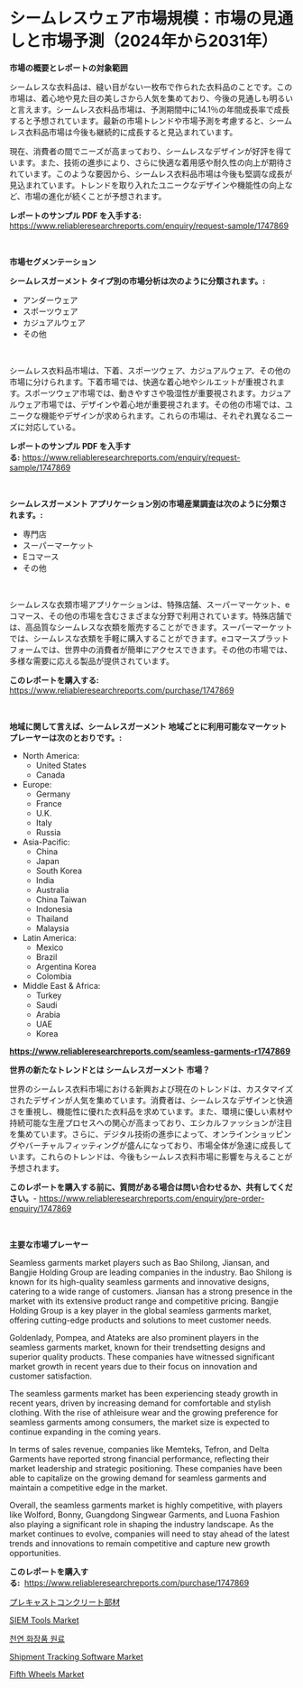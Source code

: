 <p><h1>シームレスウェア市場規模：市場の見通しと市場予測（2024年から2031年）</h1></p><p><strong>市場の概要とレポートの対象範囲</strong></p>
<p><p>シームレスな衣料品は、縫い目がない一枚布で作られた衣料品のことです。この市場は、着心地や見た目の美しさから人気を集めており、今後の見通しも明るいと言えます。シームレス衣料品市場は、予測期間中に14.1％の年間成長率で成長すると予想されています。最新の市場トレンドや市場予測を考慮すると、シームレス衣料品市場は今後も継続的に成長すると見込まれています。</p><p>現在、消費者の間でニーズが高まっており、シームレスなデザインが好評を得ています。また、技術の進歩により、さらに快適な着用感や耐久性の向上が期待されています。このような要因から、シームレス衣料品市場は今後も堅調な成長が見込まれています。トレンドを取り入れたユニークなデザインや機能性の向上など、市場の進化が続くことが予想されます。</p></p>
<p><strong>レポートのサンプル PDF を入手する:</strong> <a href="https://www.reliableresearchreports.com/enquiry/request-sample/1747869">https://www.reliableresearchreports.com/enquiry/request-sample/1747869</a></p>
<p>&nbsp;</p>
<p><strong>市場セグメンテーション</strong></p>
<p><strong>シームレスガーメント タイプ別の市場分析は次のように分類されます。:</strong></p>
<p><ul><li>アンダーウェア</li><li>スポーツウェア</li><li>カジュアルウェア</li><li>その他</li></ul></p>
<p>&nbsp;</p>
<p><p>シームレス衣料品市場は、下着、スポーツウェア、カジュアルウェア、その他の市場に分けられます。下着市場では、快適な着心地やシルエットが重視されます。スポーツウェア市場では、動きやすさや吸湿性が重要視されます。カジュアルウェア市場では、デザインや着心地が重要視されます。その他の市場では、ユニークな機能やデザインが求められます。これらの市場は、それぞれ異なるニーズに対応している。</p></p>
<p><strong>レポートのサンプル PDF を入手する:</strong>&nbsp;<a href="https://www.reliableresearchreports.com/enquiry/request-sample/1747869">https://www.reliableresearchreports.com/enquiry/request-sample/1747869</a></p>
<p>&nbsp;</p>
<p><strong> シームレスガーメント アプリケーション別の市場産業調査は次のように分類されます。:</strong></p>
<p><ul><li>専門店</li><li>スーパーマーケット</li><li>Eコマース</li><li>その他</li></ul></p>
<p>&nbsp;</p>
<p><p>シームレスな衣類市場アプリケーションは、特殊店舗、スーパーマーケット、eコマース、その他の市場を含むさまざまな分野で利用されています。特殊店舗では、高品質なシームレスな衣類を販売することができます。スーパーマーケットでは、シームレスな衣類を手軽に購入することができます。eコマースプラットフォームでは、世界中の消費者が簡単にアクセスできます。その他の市場では、多様な需要に応える製品が提供されています。</p></p>
<p><strong>このレポートを購入する:</strong>&nbsp; <a href="https://www.reliableresearchreports.com/purchase/1747869">https://www.reliableresearchreports.com/purchase/1747869</a></p>
<p>&nbsp;</p>
<p><strong>地域に関して言えば、シームレスガーメント 地域ごとに利用可能なマーケットプレーヤーは次のとおりです。:</strong></p>
<p><ul>
    <li>
        North America:
        <ul>
            <li>United States</li>
            <li>Canada</li>
        </ul>
    </li>
    <li>
        Europe:
        <ul>
            <li>Germany</li>
            <li>France</li>
            <li>U.K.</li>
            <li>Italy</li>
            <li>Russia</li>
        </ul>
    </li>
    <li>
        Asia-Pacific:
        <ul>
            <li>China</li>
            <li>Japan</li>
            <li>South Korea</li>
            <li>India</li>
            <li>Australia</li>
            <li>China Taiwan</li>
            <li>Indonesia</li>
            <li>Thailand</li>
            <li>Malaysia</li>
        </ul>
    </li>
    <li>
        Latin America:
        <ul>
            <li>Mexico</li>
            <li>Brazil</li>
            <li>Argentina Korea</li>
            <li>Colombia</li>
        </ul>
    </li>
    <li>
        Middle East & Africa:
        <ul>
            <li>Turkey</li>
            <li>Saudi</li>
            <li>Arabia</li>
            <li>UAE</li>
            <li>Korea</li>
        </ul>
    </li>
    </ul></p>
<p><strong><a href="https://www.reliableresearchreports.com/seamless-garments-r1747869">https://www.reliableresearchreports.com/seamless-garments-r1747869</a></strong>&nbsp;</p>
<p><strong>世界の新たなトレンドとは シームレスガーメント 市場？</strong></p>
<p><p>世界のシームレス衣料市場における新興および現在のトレンドは、カスタマイズされたデザインが人気を集めています。消費者は、シームレスなデザインと快適さを重視し、機能性に優れた衣料品を求めています。また、環境に優しい素材や持続可能な生産プロセスへの関心が高まっており、エシカルファッションが注目を集めています。さらに、デジタル技術の進歩によって、オンラインショッピングやバーチャルフィッティングが盛んになっており、市場全体が急速に成長しています。これらのトレンドは、今後もシームレス衣料市場に影響を与えることが予想されます。</p></p>
<p><strong>このレポートを購入する前に、質問がある場合は問い合わせるか、共有してください。</strong>- <a href="https://www.reliableresearchreports.com/enquiry/pre-order-enquiry/1747869">https://www.reliableresearchreports.com/enquiry/pre-order-enquiry/1747869</a></p>
<p>&nbsp;</p>
<p><strong>主要な市場プレーヤー</strong></p>
<p><p>Seamless garments market players such as Bao Shilong, Jiansan, and Bangjie Holding Group are leading companies in the industry. Bao Shilong is known for its high-quality seamless garments and innovative designs, catering to a wide range of customers. Jiansan has a strong presence in the market with its extensive product range and competitive pricing. Bangjie Holding Group is a key player in the global seamless garments market, offering cutting-edge products and solutions to meet customer needs.</p><p>Goldenlady, Pompea, and Atateks are also prominent players in the seamless garments market, known for their trendsetting designs and superior quality products. These companies have witnessed significant market growth in recent years due to their focus on innovation and customer satisfaction.</p><p>The seamless garments market has been experiencing steady growth in recent years, driven by increasing demand for comfortable and stylish clothing. With the rise of athleisure wear and the growing preference for seamless garments among consumers, the market size is expected to continue expanding in the coming years.</p><p>In terms of sales revenue, companies like Memteks, Tefron, and Delta Garments have reported strong financial performance, reflecting their market leadership and strategic positioning. These companies have been able to capitalize on the growing demand for seamless garments and maintain a competitive edge in the market.</p><p>Overall, the seamless garments market is highly competitive, with players like Wolford, Bonny, Guangdong Singwear Garments, and Luona Fashion also playing a significant role in shaping the industry landscape. As the market continues to evolve, companies will need to stay ahead of the latest trends and innovations to remain competitive and capture new growth opportunities.</p></p>
<p><strong>このレポートを購入する:</strong>&nbsp;&nbsp;<a href="https://www.reliableresearchreports.com/purchase/1747869">https://www.reliableresearchreports.com/purchase/1747869</a></p>
<p><p><a href="https://github.com/one-cool-chick/Market-Research-Report-List-1/blob/main/563885025722.md">プレキャストコンクリート部材</a></p><p><a href="https://github.com/changoleonlaverguenzanoexiste/Market-Research-Report-List-2/blob/main/siem-tools-market.md">SIEM Tools Market</a></p><p><a href="https://medium.com/@koleledner/%EC%B2%9C%EC%97%B0-%ED%99%94%EC%9E%A5%ED%92%88-%EC%9B%90%EB%A3%8C-%EC%8B%9C%EC%9E%A5-%EC%84%B1%EA%B3%B5%EC%A0%81%EC%9D%B8-%EB%B9%84%EC%A6%88%EB%8B%88%EC%8A%A4-%EC%A0%84%EB%9E%B5%EC%9D%98-%ED%95%B5%EC%8B%AC-%EC%9A%94%EC%86%8C-2031%EB%85%84%EA%B9%8C%EC%A7%80-%EC%98%88%EC%83%81-bc4b95408532">천연 화장품 원료</a></p><p><a href="https://github.com/dimitrishawkinswaynenp91rgz/Market-Research-Report-List-2/blob/main/shipment-tracking-software-market.md">Shipment Tracking Software Market</a></p><p><a href="https://www.linkedin.com/pulse/fifth-wheels-market-furnish-information-size-share-dynamics-kv9ae?trackingId=vhe1sl6tXAWm4RH995dikg%3D%3D">Fifth Wheels Market</a></p></p>